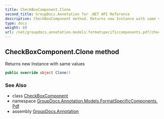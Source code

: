 ```yaml
---
title: CheckBoxComponent.Clone
second_title: GroupDocs.Annotation for .NET API Reference
description: CheckBoxComponent method. Returns new Instance with same values
type: docs
weight: 60
url: /net/groupdocs.annotation.models.formatspecificcomponents.pdf/checkboxcomponent/clone/
---
```

## CheckBoxComponent.Clone method

Returns new Instance with same values

```csharp
public override object Clone()
```

### See Also

* class [CheckBoxComponent](../)
* namespace [GroupDocs.Annotation.Models.FormatSpecificComponents.Pdf](../../checkboxcomponent/)
* assembly [GroupDocs.Annotation](../../../)


